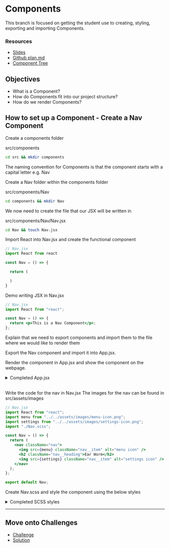 # Components

This branch is focused on getting the student use to creating, styling, exporting and importing Components.

### Resources

- [Slides](https://opusrs.sharepoint.com/:p:/r/sites/Nologyio/_layouts/15/Doc.aspx?sourcedoc=%7B318F1076-070A-48E0-BCC1-D2E090406885%7D&file=02%20React%20Components.pptx&action=edit&mobileredirect=true)
- [Github plan.md](https://github.com/nology-tech/react-code-along/blob/02-components/notes/plan.md)
- [Component Tree](./component-tree.md)

## Objectives

- What is a Component?
- How do Components fit into our project structure?
- How do we render Components?

## How to set up a Component - Create a Nav Component

Create a components folder

src/components

```bash
cd src && mkdir components
```

The naming convention for Components is that the component starts with a capital letter e.g. Nav

Create a Nav folder within the components folder

src/components/Nav

```bash
cd components && mkdir Nav
```

We now need to create the file that our JSX will be written in

src/components/Nav/Nav.jsx

```bash
cd Nav && touch Nav.jsx
```

Import React into Nav.jsx and create the functional component

```jsx
// Nav.jsx
import React from react

const Nav = () => {

  return (

  )
}
```

Demo writing JSX in Nav.jsx

```jsx
// Nav.jsx
import React from "react";

const Nav = () => {
  return <p>This is a Nav Component</p>;
};
```

Explain that we need to export components and import them to the file where we would like to render them

Export the Nav component and import it into App.jsx.

Render the component in App.jsx and show the component on the webpage.

<details> 
<summary>Completed App.jsx</summary>

```jsx
// App.jsx
import "./App.scss";
import sunrise from "./assets/images/sunrise.png";
import sun from "./assets/images/sun.png";
import moon from "./assets/images/moon.png";
import Nav from "./components/Nav";

const App = () => {
  const user = {
    firstName: "John",
    lastName: "Doe",
  };

  const currentHour = new Date().getHours();
  let greetingImg = sunrise;
  let greetingTime = "Morning!";

  if (currentHour >= 12) {
    greetingImg = sun;
    greetingTime = "Afternoon!";
  }

  if (currentHour >= 18) {
    greetingImg = moon;
    greetingTime = "Evening!";
  }

  return (
    <>
      <div className="app">
        <Nav />
        <header className="greeting">
          <img src={greetingImg} className="greeting__img" alt={greetingTime} />
          <h1 className="greeting__heading">
            Good {greetingTime} <br /> {user.firstName} {user.lastName}
          </h1>
        </header>
      </div>
    </>
  );
};
```

</details>

<br/>

Write the code for the nav in Nav.jsx
The images for the nav can be found in src/assets/images

```jsx
// Nav.jsx
import React from "react";
import menu from "../../assets/images/menu-icon.png";
import settings from "../../assets/images/settings-icon.png";
import "./Nav.scss";

const Nav = () => {
  return (
    <nav className="nav">
      <img src={menu} className="nav__item" alt="menu icon" />
      <h2 className="nav__heading">Ear Worm</h2>
      <img src={settings} className="nav__item" alt="settings icon" />
    </nav>
  );
};

export default Nav;
```

Create Nav.scss and style the component using the below styles

<details>
<summary>Completed SCSS styles</summary>

```scss
// Nav.scss
@use "../../assets/sass/_variables.scss" as *;

.nav {
  display: flex;
  justify-content: space-between;
  align-items: center;
  padding: 0 50px;
  color: $color-black;

  &__item {
    height: 30px;
  }
}

@media screen and (min-width: 992px) {
  .nav {
    grid-column: 1 / -1;
  }
}
```

</details>

---

## Move onto Challenges

- [Challenge](./challenge/challenge.md)
- [Solution](./challenge/solution.md)
